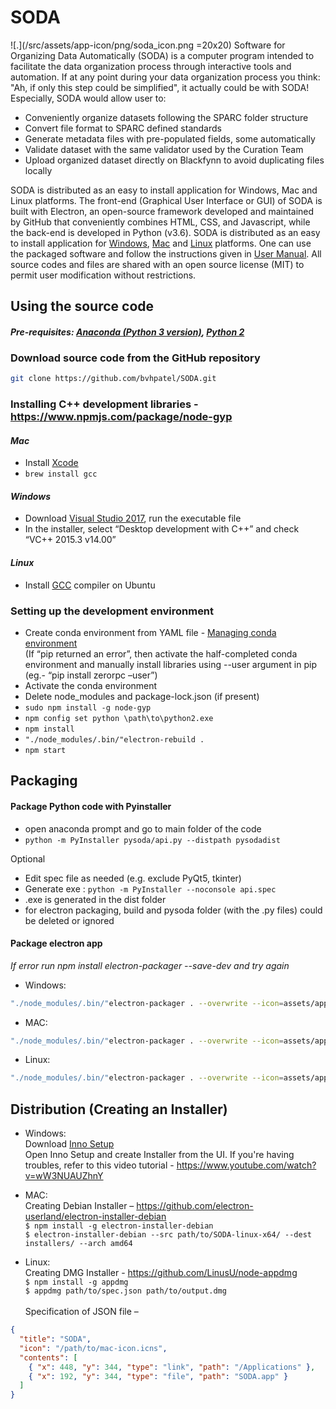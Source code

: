 # SODA
![.](/src/assets/app-icon/png/soda_icon.png =20x20)
Software for Organizing Data Automatically (SODA) is a computer program intended to facilitate the data organization process through interactive tools and automation. If at any point during your data organization process you think: "Ah, if only this step could be simplified", it actually could be with SODA! Especially, SODA would allow user to:

*   Conveniently organize datasets following the SPARC folder structure
*   Convert file format to SPARC defined standards
*   Generate metadata files with pre-populated fields, some automatically
*   Validate dataset with the same validator used by the Curation Team
*   Upload organized dataset directly on Blackfynn to avoid duplicating files locally

SODA is distributed as an easy to install application for Windows, Mac and Linux platforms. The front-end (Graphical User Interface or GUI) of SODA is built with Electron, an open-source framework developed and maintained by GitHub that conveniently combines HTML, CSS, and Javascript, while the back-end is developed in Python (v3.6). SODA is distributed as an easy to install application for [Windows](https://3dtholdings-my.sharepoint.com/:u:/g/personal/bpatel_calmi2_org/ESz_2R4PCPJOiOJGSHPGsPABsRzz423tcCbCxCWiVKFW9Q?e=BUDuDg), [Mac](https://3dtholdings-my.sharepoint.com/:u:/g/personal/bpatel_calmi2_org/EWMhxDuXFCZGksl5rgv9hMsBZvRZC4YEGDfqxF7wqyehiQ?e=m7jxv1) and [Linux](https://3dtholdings-my.sharepoint.com/:u:/g/personal/bpatel_calmi2_org/EVMndexbB_9BroB6dk-f1TcBn_aQzPRKWHi8SDmzYBiwcQ?e=WE5UiS) platforms. One can use the packaged software and follow the instructions given in [User Manual](docs/SODA_User_manual.pdf). All source codes and files are shared with an open source license (MIT) to permit user modification without restrictions.

## Using the source code
#### *Pre-requisites: [Anaconda (Python 3 version)](https://www.anaconda.com/distribution/), [Python 2](https://www.python.org/downloads/)*

### Download source code from the GitHub repository
```bash
git clone https://github.com/bvhpatel/SODA.git
```

### Installing C++ development libraries - https://www.npmjs.com/package/node-gyp

#### *Mac*
*   Install [Xcode](https://developer.apple.com/xcode/download/)
*   `brew install gcc`

#### *Windows*
*   Download [Visual Studio 2017](https://visualstudio.microsoft.com/pl/thank-you-downloading-visual-studio/?sku=Community), run the executable file
*   In the installer, select “Desktop development with C++” and check “VC++ 2015.3 v14.00”

#### *Linux*
*   Install [GCC](https://linuxize.com/post/how-to-install-gcc-compiler-on-ubuntu-18-04/) compiler on Ubuntu

### Setting up the development environment
*   Create conda environment from YAML file - [Managing conda environment](https://docs.conda.io/projects/conda/en/latest/user-guide/tasks/manage-environments.html)<br>
(If “pip returned an error”, then activate the half-completed conda environment and manually install libraries using --user argument in pip (eg.- “pip install zerorpc –user”)
*   Activate the conda environment
*   Delete node_modules and package-lock.json (if present)
*   `sudo npm install -g node-gyp`
*   `npm config set python \path\to\python2.exe`
*   `npm install`
*   `"./node_modules/.bin/"electron-rebuild .`
*   `npm start`

## Packaging
#### Package Python code with Pyinstaller
- open anaconda prompt and go to main folder of the code
- `python -m PyInstaller pysoda/api.py --distpath pysodadist`

Optional
- Edit spec file as needed (e.g. exclude PyQt5, tkinter)
- Generate exe : `python -m PyInstaller --noconsole api.spec`
- .exe is generated in the dist folder
- for electron packaging, build and pysoda folder (with the .py files) could be deleted or ignored

#### Package electron app

*If error run
npm install electron-packager --save-dev
and try again*

- Windows:<br>
```bash
"./node_modules/.bin/"electron-packager . --overwrite --icon=assets/app-icon/win/soda_icon.ico
```

- MAC:<br>
```bash
"./node_modules/.bin/"electron-packager . --overwrite --icon=assets/app-icon/mac/soda_icon.icns
```

- Linux:<br>
```bash
"./node_modules/.bin/"electron-packager . --overwrite --icon=assets/app-icon/png/soda_icon.png
```

## Distribution (Creating an Installer)
- Windows:<br>
Download [Inno Setup](http://www.jrsoftware.org/isdl.php)<br>
Open Inno Setup and create Installer from the UI. If you're having troubles, refer to this video tutorial - https://www.youtube.com/watch?v=wW3NUAUZhnY

- MAC:<br>
Creating Debian Installer – https://github.com/electron-userland/electron-installer-debian<br>
`$ npm install -g electron-installer-debian`<br>
`$ electron-installer-debian --src path/to/SODA-linux-x64/ --dest installers/ --arch amd64`<br>

- Linux:<br>
Creating DMG Installer - https://github.com/LinusU/node-appdmg<br>
`$ npm install -g appdmg`<br>
`$ appdmg path/to/spec.json path/to/output.dmg`<br><br>
Specification of JSON file –
```json
{
  "title": "SODA",
  "icon": "/path/to/mac-icon.icns",
  "contents": [
    { "x": 448, "y": 344, "type": "link", "path": "/Applications" },
    { "x": 192, "y": 344, "type": "file", "path": "SODA.app" }
  ]
}
```
